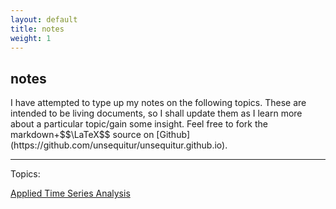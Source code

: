 ```yaml
---
layout: default
title: notes
weight: 1
---
```


<h2 class="alt">notes</h2>
I have attempted to type up my notes on the following topics. These 
are intended to be living documents, so I shall update them as I learn
more about a particular topic/gain some insight. Feel free to fork
the markdown+$$\LaTeX$$ source on 
[Github](https://github.com/unsequitur/unsequitur.github.io).

<hr />
Topics:

[Applied Time Series Analysis](./tsa/)
